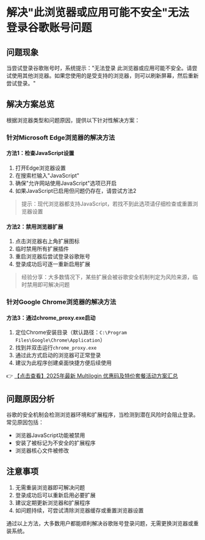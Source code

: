 # 解决"此浏览器或应用可能不安全"无法登录谷歌账号问题

## 问题现象
当尝试登录谷歌账号时，系统提示："无法登录 此浏览器或应用可能不安全。请尝试使用其他浏览器。如果您使用的是受支持的浏览器，则可以刷新屏幕，然后重新尝试登录。"

## 解决方案总览
根据浏览器类型和问题原因，提供以下针对性解决方案：

### 针对Microsoft Edge浏览器的解决方法

#### 方法1：检查JavaScript设置
1. 打开Edge浏览器设置
2. 在搜索栏输入"JavaScript"
3. 确保"允许网站使用JavaScript"选项已开启
4. 如果JavaScript已启用但问题仍存在，请尝试方法2

> 提示：现代浏览器都支持JavaScript，若找不到此选项请仔细检查或重置浏览器设置

#### 方法2：禁用浏览器扩展
1. 点击浏览器右上角扩展图标
2. 临时禁用所有扩展插件
3. 重启浏览器后尝试登录谷歌账号
4. 登录成功后可逐一重新启用扩展

> 经验分享：大多数情况下，某些扩展会被谷歌安全机制判定为风险来源，临时禁用即可解决问题

### 针对Google Chrome浏览器的解决方法

#### 方法3：通过chrome_proxy.exe启动
1. 定位Chrome安装目录（默认路径：`C:\Program Files\Google\Chrome\Application`）
2. 找到并双击运行`chrome_proxy.exe`
3. 通过此方式启动的浏览器可正常登录
4. 建议为此程序创建桌面快捷方便后续使用

👉 [【点击查看】2025年最新 Multilogin 优惠码及特价套餐活动方案汇总](https://bit.ly/multIlogin)

## 问题原因分析
谷歌的安全机制会检测浏览器环境和扩展程序，当检测到潜在风险时会阻止登录。常见原因包括：
- 浏览器JavaScript功能被禁用
- 安装了被标记为不安全的扩展程序
- 浏览器核心文件被修改

## 注意事项
1. 无需重装浏览器即可解决问题
2. 登录成功后可以重新启用必要扩展
3. 建议定期更新浏览器和扩展程序
4. 如问题持续，可尝试清除浏览器缓存或重置浏览器设置

通过以上方法，大多数用户都能顺利解决谷歌账号登录问题，无需更换浏览器或重装系统。